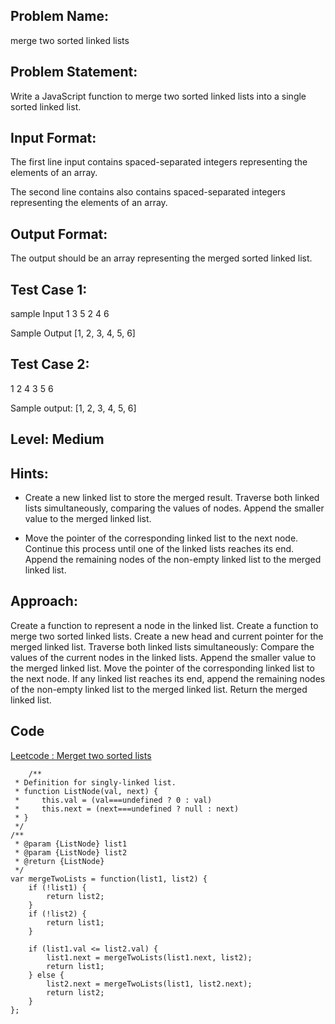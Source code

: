 ## Problem Name:
merge two sorted linked lists

## Problem Statement:
Write a JavaScript function to merge two sorted 
linked lists into a single sorted linked list.


## Input Format:
The first line input contains spaced-separated 
integers representing the elements of an array.

The second line contains also contains spaced-separated 
integers representing the elements of an array.

## Output Format:
The output should be an 
array representing the 
merged sorted linked list.

## Test Case 1:
sample Input
1 3 5
2 4 6

Sample Output
[1, 2, 3, 4, 5, 6]

## Test Case 2:
1 2 4
3 5 6

Sample output:
[1, 2, 3, 4, 5, 6]

## Level: Medium

## Hints:
- Create a new linked list to store the merged result.
Traverse both linked lists simultaneously, comparing the values of nodes.
Append the smaller value to the merged linked list.

- Move the pointer of the corresponding linked list to the next node.
Continue this process until one of the linked lists reaches its end.
Append the remaining nodes of the non-empty linked list to the merged linked list.

## Approach:
Create a function to represent a node in the linked list.
Create a function to merge two sorted linked lists.
Create a new head and current pointer for the merged linked list.
Traverse both linked lists simultaneously:
Compare the values of the current nodes in the linked lists.
Append the smaller value to the merged linked list.
Move the pointer of the corresponding linked list to the next node.
If any linked list reaches its end, append the remaining nodes of the non-empty linked list to the merged linked list.
Return the merged linked list.

## Code

[Leetcode : Merget two sorted lists](https://leetcode.com/problems/merge-two-sorted-lists/submissions/983840451/)

```
    /**
 * Definition for singly-linked list.
 * function ListNode(val, next) {
 *     this.val = (val===undefined ? 0 : val)
 *     this.next = (next===undefined ? null : next)
 * }
 */
/**
 * @param {ListNode} list1
 * @param {ListNode} list2
 * @return {ListNode}
 */
var mergeTwoLists = function(list1, list2) {
    if (!list1) {
        return list2;
    }
    if (!list2) {
        return list1;
    }
    
    if (list1.val <= list2.val) {
        list1.next = mergeTwoLists(list1.next, list2);
        return list1;
    } else {
        list2.next = mergeTwoLists(list1, list2.next);
        return list2;
    }
};
```
